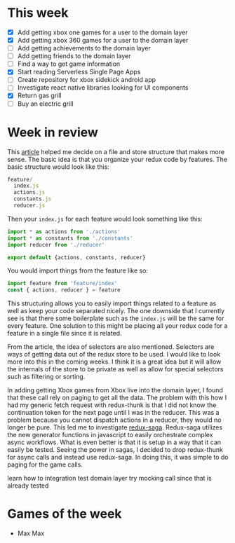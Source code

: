 # This week

- [x] Add getting xbox one games for a user to the domain layer
- [x] Add getting xbox 360 games for a user to the domain layer
- [ ] Add getting achievements to the domain layer
- [ ] Add getting friends to the domain layer
- [ ] Find a way to get game information
- [x] Start reading Serverless Single Page Apps
- [ ] Create repository for xbox sidekick android app
- [ ] Investigate react native libraries looking for UI components
- [x] Return gas grill
- [ ] Buy an electric grill

# Week in review

This [article](http://jaysoo.ca/2016/02/28/organizing-redux-application/) helped me decide on a file and store structure that makes more sense. The basic idea is that you organize your redux code by features. The basic structure would look like this:

```javascript
feature/
  index.js
  actions.js
  constants.js
  reducer.js
```

Then your `index.js` for each feature would look something like this:

```javascript
import * as actions from './actions'
import * as constants from './constants'
import reducer from './reducer'

export default {actions, constants, reducer}
```

You would import things from the feature like so:

```javascript
import feature from 'feature/index'
const { actions, reducer } = feature
```

This structuring allows you to easily import things related to a feature as well as keep your code separated nicely. The one downside that I currently see is that there some boilerplate such as the `index.js` will be the same for every feature. One solution to this might be placing all your redux code for a feature in a single file since it is related.

From the article, the idea of selectors are also mentioned. Selectors are ways of getting data out of the redux store to be used. I would like to look more into this in the coming weeks. I think it is a great idea but it will allow the internals of the store to be private as well as allow for special selectors such as filtering or sorting.

In adding getting Xbox games from Xbox live into the domain layer, I found that these call rely on paging to get all the data. The problem with this how I had my generic fetch request with redux-thunk is that I did not know the continuation token for the next page until I was in the reducer. This was a problem because you cannot dispatch actions in a reducer, they would no longer be pure. This led me to investigate [redux-saga](https://github.com/yelouafi/redux-saga). Redux-saga utilizes the new generator functions in javascript to easily orchestrate complex async workflows. What is even better is that it is setup in a way that it can easily be tested. Seeing the power in sagas, I decided to drop redux-thunk for async calls and instead use redux-saga. In doing this, it was simple to do paging for the game calls.

learn how to integration test domain layer try mocking call since that is already tested

# Games of the week

- Max Max

